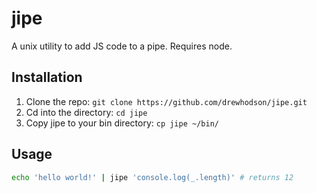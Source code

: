 # jipe
A unix utility to add JS code to a pipe. Requires node.

## Installation
1. Clone the repo: `git clone https://github.com/drewhodson/jipe.git`
2. Cd into the directory: `cd jipe`
3. Copy jipe to your bin directory: `cp jipe ~/bin/`

## Usage
```bash
echo 'hello world!' | jipe 'console.log(_.length)' # returns 12
```
